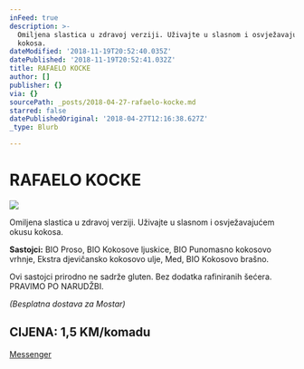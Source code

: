 ```yaml
---
inFeed: true
description: >-
  Omiljena slastica u zdravoj verziji. Uživajte u slasnom i osvježavajućem okusu
  kokosa.
dateModified: '2018-11-19T20:52:40.035Z'
datePublished: '2018-11-19T20:52:41.032Z'
title: RAFAELO KOCKE
author: []
publisher: {}
via: {}
sourcePath: _posts/2018-04-27-rafaelo-kocke.md
starred: false
datePublishedOriginal: '2018-04-27T12:16:38.627Z'
_type: Blurb

---
```

# RAFAELO KOCKE
![](https://the-grid-user-content.s3-us-west-2.amazonaws.com/8f734b86-d15b-4895-97e2-cdfb8a5f3c62.jpg)

Omiljena slastica u zdravoj verziji. Uživajte u slasnom i osvježavajućem okusu kokosa.

**Sastojci:** BIO Proso, BIO Kokosove ljuskice, BIO Punomasno kokosovo vrhnje, Ekstra djevičansko kokosovo ulje, Med, BIO Kokosovo brašno.

Ovi sastojci prirodno ne sadrže gluten. Bez dodatka rafiniranih šećera. PRAVIMO PO NARUDŽBI.

_(Besplatna dostava za Mostar)_

## CIJENA: 1,5 KM/komadu
[Messenger][0]

[0]: https://www.messenger.com/t/greenday.kolaci.peciva